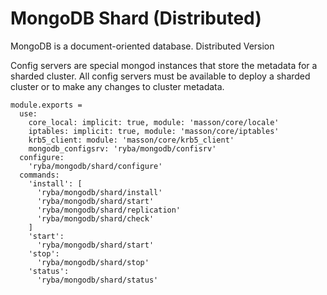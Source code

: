 
# MongoDB Shard (Distributed)

MongoDB is a document-oriented database. Distributed Version

Config servers are special mongod instances that store the metadata for a
sharded cluster.
All config servers must be available to deploy a sharded cluster or to make any
changes to cluster metadata.

    module.exports =
      use:
        core_local: implicit: true, module: 'masson/core/locale'
        iptables: implicit: true, module: 'masson/core/iptables'
        krb5_client: module: 'masson/core/krb5_client'
        mongodb_configsrv: 'ryba/mongodb/confisrv'
      configure:
        'ryba/mongodb/shard/configure'
      commands:
        'install': [
          'ryba/mongodb/shard/install'
          'ryba/mongodb/shard/start'
          'ryba/mongodb/shard/replication'
          'ryba/mongodb/shard/check'
        ]
        'start':
          'ryba/mongodb/shard/start'
        'stop':
          'ryba/mongodb/shard/stop'
        'status':
          'ryba/mongodb/shard/status'

